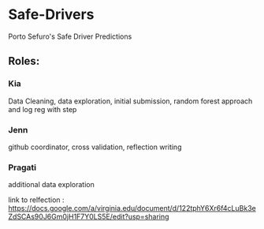 # Safe-Drivers
Porto Sefuro's Safe Driver Predictions

## Roles:
### Kia
Data Cleaning, data exploration, initial submission, random forest approach and log reg with step
### Jenn 
github coordinator, cross validation, reflection writing
### Pragati 
additional data exploration


link to relfection : https://docs.google.com/a/virginia.edu/document/d/122tphY6Xr6f4cLuBk3eZdSCAs90J6Gm0jH1F7Y0LS5E/edit?usp=sharing 
